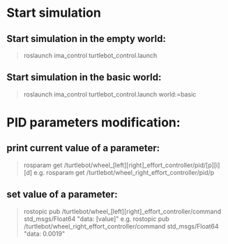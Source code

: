 # Start simulation
## Start simulation in the **empty world**:
 >roslaunch ima_control turtlebot_control.launch

## Start simulation in the **basic world**:
 >roslaunch ima_control turtlebot_control.launch world:=basic

# PID parameters modification:
## print current value of a parameter:
 >rosparam get /turtlebot/wheel_[left][right]_effort_controller/pid/[p][i][d]
 e.g.
 >rosparam get /turtlebot/wheel_right_effort_controller/pid/p
## set value of a parameter:
 >rostopic pub /turtlebot/wheel_[left][right]_effort_controller/command std_msgs/Float64 "data: [value]"
 e.g.
 >rostopic pub /turtlebot/wheel_right_effort_controller/command std_msgs/Float64 "data: 0.0019"
